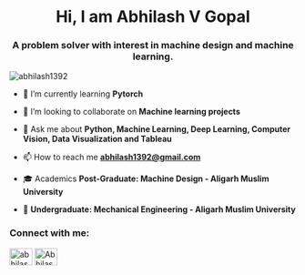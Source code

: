 <h1 align="center">Hi, I am Abhilash V Gopal</h1>
<h3 align="center">A problem solver with interest in machine design and machine learning.</h3>

<p align="left"> <img src="https://komarev.com/ghpvc/?username=abhilash1392" alt="abhilash1392" /> </p>

- 🌱 I’m currently learning **Pytorch**

- 👯 I’m looking to collaborate on **Machine learning projects**

- 💬 Ask me about **Python, Machine Learning, Deep Learning, Computer Vision, Data Visualization and Tableau**

- 📫 How to reach me **abhilash1392@gmail.com**

- :mortar_board: Academics **Post-Graduate: Machine Design - Aligarh Muslim University**

- :1st_place_medal: **Undergraduate: Mechanical Engineering - Aligarh Muslim University**


<p align="left">
<h3 align="left">Connect with me:</h3>
<a href="https://www.linkedin.com/in/abhilashvgopal/" target="blank"><img align="center" src="https://cdn.jsdelivr.net/npm/simple-icons@3.0.1/icons/linkedin.svg" alt="abhilashvgopal" height="30" width="40" /></a>
<a href="https://www.kaggle.com/imabhilash" target="blank"><img align="center" src="https://cdn.jsdelivr.net/npm/simple-icons@3.0.1/icons/kaggle.svg" alt="Abhilash" height="30" width="40" /></a>
</p>




